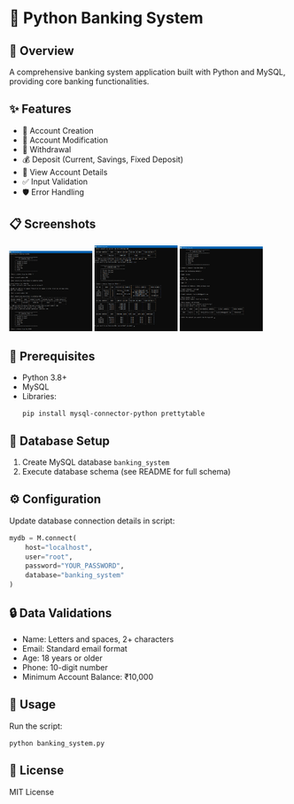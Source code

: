 # 🏦 Python Banking System

## 🌟 Overview
A comprehensive banking system application built with Python and MySQL, providing core banking functionalities.

## ✨ Features
- 📝 Account Creation
- 🔧 Account Modification
- 💸 Withdrawal
- 💰 Deposit (Current, Savings, Fixed Deposit)
- 👀 View Account Details
- ✅ Input Validation
- 🛡️ Error Handling

## 📋 Screenshots
<img src="images/1.jpg" width="150" /> <img src="images/2.jpg" width="150" /> <img src="images/3.jpg" width="150" />


## 🔧 Prerequisites
- Python 3.8+
- MySQL
- Libraries:
  ```
  pip install mysql-connector-python prettytable
  ```

## 💾 Database Setup
1. Create MySQL database `banking_system`
2. Execute database schema (see README for full schema)

## ⚙️ Configuration
Update database connection details in script:
```python
mydb = M.connect(
    host="localhost", 
    user="root", 
    password="YOUR_PASSWORD", 
    database="banking_system"
)
```

## 🔒 Data Validations
- Name: Letters and spaces, 2+ characters
- Email: Standard email format
- Age: 18 years or older
- Phone: 10-digit number
- Minimum Account Balance: ₹10,000

## 🚀 Usage
Run the script:
```
python banking_system.py
```

## 📄 License
MIT License

